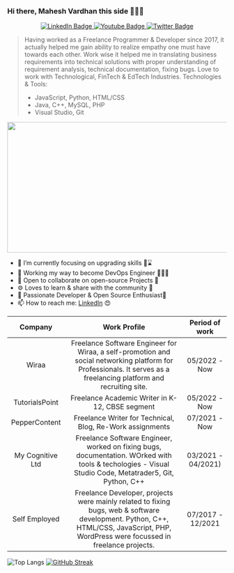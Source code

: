 ### Hi there, Mahesh Vardhan this side 👨🏻‍💻 



<div id="badges" align="center">
  <a href="https://linkedin.com/in/maheshvardhanmadduri">
    <img src="https://img.shields.io/badge/LinkedIn-blue?style=for-the-badge&logo=linkedin&logoColor=white" alt="LinkedIn Badge"/>
  </a>
  <a href="https://www.youtube.com/channel/UCaXuWTtz9X43bG_DGxHL4Iw">
    <img src="https://img.shields.io/badge/YouTube-red?style=for-the-badge&logo=youtube&logoColor=white" alt="Youtube Badge"/>
  </a>
  <a href="https://twitter.com/MaheshVardhan9">
    <img src="https://img.shields.io/badge/Twitter-blue?style=for-the-badge&logo=twitter&logoColor=white" alt="Twitter Badge"/>
  </a>
  </div>


>Having worked as a Freelance Programmer & Developer since 2017, it actually helped me gain ability to realize empathy one must have towards each other. Work wise it helped me in translating business requirements into technical solutions with proper understanding of requirement analysis, technical documentation, fixing bugs. Love to work with Technological, FinTech & EdTech Industries.
>Technologies & Tools:
>- JavaScript, Python, HTML/CSS
>- Java, C++, MySQL, PHP
>- Visual Studio, Git

<div align="center">
  <img src="https://media.giphy.com/media/dWesBcTLavkZuG35MI/giphy.gif" width="600" height="300"/>
</div>


- 🔭 I’m currently focusing on upgrading skills 👨⌛️
- 🌱 Working my way to become DevOps Engineer 👨🏻‍💻
- 👯 Open to collaborate on open-source Projects 🤗
- ⚙️ Loves to learn & share with the community 🐬
- 🤗 Passionate Developer & Open Source Enthusiast🐥
- 📫 How to reach me: <a href="https://www.linkedin.com/in/maheshvardhanmadduri/">LinkedIn</a> 😍


| Company | Work Profile | Period of work
|:---------:|:----------------------------------:|:--------------------:|
| Wiraa | Freelance Software Engineer for Wiraa, a self-promotion and social networking platform for Professionals. It serves as a freelancing platform and recruiting site. | 05/2022 - Now | 
| TutorialsPoint| Freelance Academic Writer in K-12, CBSE segment | 05/2022 - Now |
| PepperContent | Freelance Writer for Technical, Blog, Re-Work assignments | 07/2021 - Now |
| My Cognitive Ltd |  Freelance Software Engineer, worked on fixing bugs, documentation. WOrked with tools & techologies - Visual Studio Code, Metatrader5, Git, Python, C++ | 03/2021 - 04/2021) |
| Self Employed | Freelance Developer, projects were mainly related to fixing bugs, web & software development. Python, C++, HTML/CSS, JavaScript, PHP, WordPress were focussed in freelance projects. | 07/2017 - 12/2021|


![Top Langs](https://github-readme-stats.vercel.app/api/top-langs/?username=maheshvardhanmadduri&theme=tokyonight)  [![GitHub Streak](https://github-readme-streak-stats.herokuapp.com/?user=maheshvardhanmadduri)](https://git.io/streak-stats)


